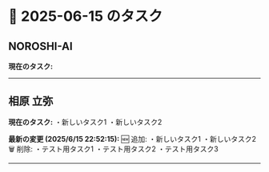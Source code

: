 # 📅 2025-06-15 のタスク

## NOROSHI-AI

**現在のタスク:**

---

## 相原 立弥

**現在のタスク:**
・新しいタスク1
・新しいタスク2

**最新の変更 (2025/6/15 22:52:15):**
🆕 追加:
・新しいタスク1
・新しいタスク2
🗑️ 削除:
・テスト用タスク1
・テスト用タスク2
・テスト用タスク3

---

